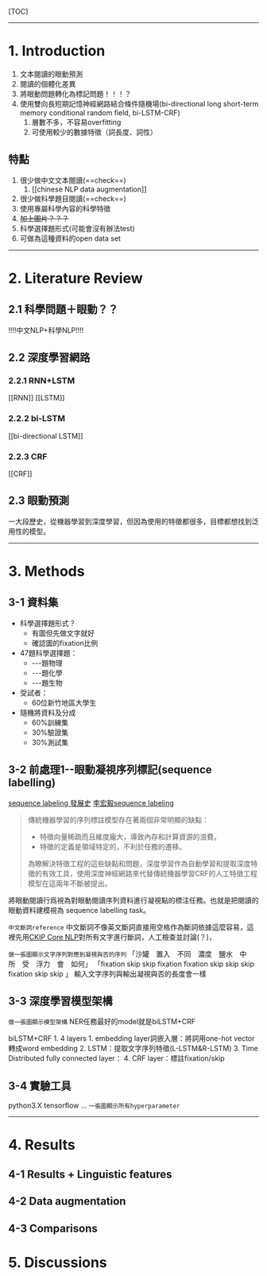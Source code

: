 [TOC]

---

# 1. Introduction
1. 文本閱讀的眼動預測
2. 閱讀的個體化差異
3. 將眼動問題轉化為標記問題！！！？
4. 使用雙向長短期記憶神經網路結合條件隨機場(bi-directional long short-term memory conditional random field, bi-LSTM-CRF)
	1. 層數不多，不容易overfitting
	2. 可使用較少的數據特徵（詞長度、詞性）

## 特點
1. 很少做中文文本閱讀(==check==)
	1. [[chinese NLP data augmentation]]
2. 很少做科學題目閱讀(==check==)
3. 使用專屬科學內容的科學特徵
4. ~~加上圖片？？？~~
5. 科學選擇題形式(可能會沒有辦法test)
6. 可做為這種資料的open data set

---

# 2.  Literature Review

## 2.1 科學問題＋眼動？？
!!!!中文NLP+科學NLP!!!!

## 2.2 深度學習網路
### 2.2.1 RNN+LSTM
[[RNN]]
[[LSTM]]
### 2.2.2 bi-LSTM
[[bi-directional LSTM]]
### 2.2.3 CRF
[[CRF]]

## 2.3 眼動預測
一大段歷史，從機器學習到深度學習，但因為使用的特徵都很多，目標都想找到泛用性的模型。


---

# 3. Methods
## 3-1 資料集
- 科學選擇題形式？
	- 有圖但先做文字就好
	- 確認圖的fixation比例
- 47題科學選擇題：
	- ---題物理
	- ---題化學
	- ---題生物
- 受試者：
	- 60位新竹地區大學生
- 隨機將資料及分成
	- 60%訓練集
	- 30%驗證集
	- 30%測試集


## 3-2 前處理1--眼動凝視序列標記(sequence labelling)
[sequence labeling 發展史](https://zhuanlan.zhihu.com/p/34828874)
[李宏毅sequence labeling](https://blog.csdn.net/oldmao_2001/article/details/104326542)


>傳統機器學習的序列標註模型存在著兩個非常明顯的缺點：
>- 特徵向量稀疏而且維度龐大，導致內存和計算資源的浪費。
>- 特徵的定義是領域特定的，不利於任務的遷移。
>
>為瞭解決特徵工程的這些缺點和問題，深度學習作為自動學習和提取深度特徵的有效工具，使用深度神經網路來代替傳統機器學習CRF的人工特徵工程模型在這兩年不斷被提出。

 將眼動閱讀行爲視為對眼動閱讀序列資料進行凝視點的標注任務。也就是把閱讀的眼動資料建模視為
sequence labelling task。

`中文斷詞reference`
中文斷詞不像英文斷詞直接用空格作為斷詞依據這麼容易，這裡先用[CKIP Core NLP](https://ckip.iis.sinica.edu.tw/service/corenlp/)對所有文字進行斷詞，人工檢查並討論(？)，

`做一張圖顯示文字序列對應到凝視與否的序列`
「沙罐　置入　不同　濃度　鹽水　中　所　受　浮力　會　如何」
「fixation  skip skip fixation fixation  skip skip skip fixation skip skip 」
輸入文字序列與輸出凝視與否的長度會一樣

## 3-3 深度學習模型架構
`做一張圖顯示模型架構`
NER任務最好的model就是biLSTM+CRF

biLSTM+CRF
	1. 4 layers
		1. embedding layer詞嵌入層：將詞用one-hot vector轉成word embedding 
		2. LSTM：提取文字序列特徵(L-LSTM&R-LSTM)
		3. Time Distributed fully connected layer：
		4. CRF layer：標註fixation/skip


## 3-4 實驗工具
python3.X
tensorflow
...
`一張圖顯示所有hyperparameter`

---

# 4. Results
## 4-1 Results + Linguistic features

## 4-2 Data augmentation

## 4-3 Comparisons

# 5. Discussions